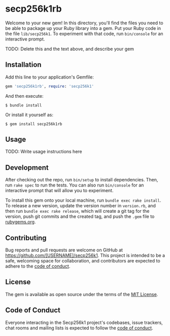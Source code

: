 # secp256k1rb

Welcome to your new gem! In this directory, you'll find the files you need to be able to package up your Ruby library into a gem. Put your Ruby code in the file `lib/secp256k1`. To experiment with that code, run `bin/console` for an interactive prompt.

TODO: Delete this and the text above, and describe your gem

## Installation

Add this line to your application's Gemfile:

```ruby
gem 'secp256k1rb', require: 'secp256k1'
```

And then execute:

    $ bundle install

Or install it yourself as:

    $ gem install secp256k1rb

## Usage

TODO: Write usage instructions here

## Development

After checking out the repo, run `bin/setup` to install dependencies. Then, run `rake spec` to run the tests. You can also run `bin/console` for an interactive prompt that will allow you to experiment.

To install this gem onto your local machine, run `bundle exec rake install`. To release a new version, update the version number in `version.rb`, and then run `bundle exec rake release`, which will create a git tag for the version, push git commits and the created tag, and push the `.gem` file to [rubygems.org](https://rubygems.org).

## Contributing

Bug reports and pull requests are welcome on GitHub at https://github.com/[USERNAME]/secp256k1. This project is intended to be a safe, welcoming space for collaboration, and contributors are expected to adhere to the [code of conduct](https://github.com/[USERNAME]/secp256k1/blob/master/CODE_OF_CONDUCT.md).

## License

The gem is available as open source under the terms of the [MIT License](https://opensource.org/licenses/MIT).

## Code of Conduct

Everyone interacting in the Secp256k1 project's codebases, issue trackers, chat rooms and mailing lists is expected to follow the [code of conduct](https://github.com/[USERNAME]/secp256k1/blob/master/CODE_OF_CONDUCT.md).
